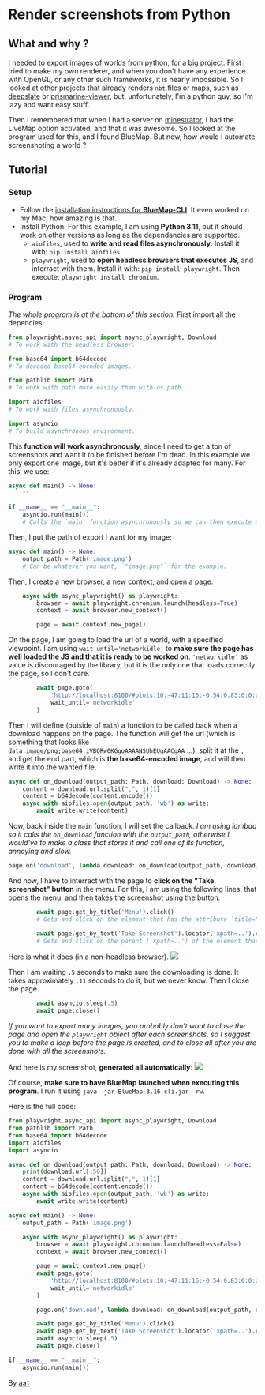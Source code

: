 # Render screenshots from Python
## What and why ?
I needed to export images of worlds from python, for a big project. First i tried to make my own renderer, and when you don't have any experience with OpenGL, or any other such frameworks, it is nearly impossible. So I looked at other projects that already renders `nbt` files or maps, such as [deepslate](https://github.com/misode/deepslate) or [prismarine-viewer](https://github.com/PrismarineJS/prismarine-viewer), but, unfortunately, I'm a python guy, so I'm lazy and want easy stuff.

Then I remembered that when I had a server on [minestrator](https://minestrator.com), I had the LiveMap option activated, and that it was awesome. So I looked at the program used for this, and I found BlueMap. But now, how would I automate screenshoting a world ?
## Tutorial
### Setup
- Follow the [installation instructions for **BlueMap-CLI**](https://minestrator.com). It even worked on my Mac, how amazing is that.
- Install Python. For this example, I am using **Python 3.11**, but it should work on other versions as long as the dependancies are supported.
  - `aiofiles`, used to **write and read files asynchronously**.
    Install it with: `pip install aiofiles`.
  - `playwright`, used to **open headless browsers that executes JS**, and interract with them.
    Install it with: `pip install playwright`.
    Then execute: `playwright install chromium`.
    
### Program
*The whole program is at the bottom of this section.*
First import all the depencies:
```py
from playwright.async_api import async_playwright, Download
# To work with the headless browser.

from base64 import b64decode
# To decoded base64-encoded images.

from pathlib import Path
# To work with path more easily than with os.path.

import aiofiles
# To work with files asynchronously.

import asyncio
# To build asynchronous environment.
```
This **function will work asynchronously**, since I need to get a ton of screenshots and want it to be finished before I'm dead. In this example we only export one image, but it's better if it's already adapted for many. For this, we use:
```py
async def main() -> None:
    ""

if __name__ == "__main__":
    asyncio.run(main())
    # Calls the `main` function asynchronously so we can then execute async operations in `main`.
```
Then, I put the path of export I want for my image:
```py
async def main() -> None:
    output_path = Path('image.png')
    # Can be whatever you want, `"image.png"` for the example.
```
Then, I create a new browser, a new context, and open a page.
```py
    async with async_playwright() as playwright:
        browser = await playwright.chromium.launch(headless=True)
        context = await browser.new_context()

        page = await context.new_page()
```
On the page, I am going to load the url of a world, with a specified viewpoint. I am using `wait_until='networkidle'` to **make sure the page has well loaded the JS and that it is ready to be worked on**. `'networkidle'` as value is discouraged by the library, but it is the only one that loads correctly the page, so I don't care.
```py
        await page.goto(
            'http://localhost:8100/#plots:10:-47:11:16:-0.54:0.83:0:0:perspective',
            wait_until='networkidle'
        )
```
Then I will define (outside of `main`) a function to be called back when a download happens on the page. The function will get the url (which is something that looks like `data:image/png;base64,iVBORw0KGgoAAAANSUhEUgAACgAA` ...), split it at the `,` and get the end part, which is **the base64-encoded image**, and will then write it into the wanted file.
```py
async def on_download(output_path: Path, download: Download) -> None:
    content = download.url.split(",", 1)[1]
    content = b64decode(content.encode())
    async with aiofiles.open(output_path, 'wb') as write:
        await write.write(content)
```
Now, back inside the `main` function, I will set the callback. *I am using lambda so it calls the `on_download` function with the `output_path`, otherwise I would've to make a class that stores it and call one of its function, annoying and slow.*
```py
page.on('download', lambda download: on_download(output_path, download))
```
And now, I have to interract with the page to **click on the "Take screenshot" button** in the menu. For this, I am using the following lines, that opens the menu, and then takes the screenshot using the button.
```py
        await page.get_by_title('Menu').click()
        # Gets and click on the element that has the attribute `title="Menu"`.

        await page.get_by_text('Take Screenshot').locator('xpath=..').click()
        # Gets and click on the parent ('xpath=..') of the element that has text 'Take Screenshot'.
```
Here is what it does (in a non-headless browser).
![](https://github.com/BlueMap-Minecraft/BlueMapWiki/assets/85891169/c1063109-1eda-421c-9c73-6a1ccaa8822b)

Then I am waiting `.5` seconds to make sure the downloading is done. It takes approximately `.11` seconds to do it, but we never know. Then I close the page.
```py
        await asyncio.sleep(.5)
        await page.close()
```
*If you want to export many images, you probably don't want to close the page and open the `playwright` object after each screenshots, so I suggest you to make a loop before the page is created, and to close all after you are done with all the screenshots.*

And here is my screenshot, **generated all automatically**:
![](https://github.com/BlueMap-Minecraft/BlueMapWiki/assets/85891169/c62739a7-1b19-494b-a457-491a199208af)

Of course, **make sure to have BlueMap launched when executing this program**. I run it using `java -jar BlueMap-3.16-cli.jar -rw`.

Here is the full code:
```py
from playwright.async_api import async_playwright, Download
from pathlib import Path
from base64 import b64decode
import aiofiles
import asyncio

async def on_download(output_path: Path, download: Download) -> None:
    print(download.url[:50])
    content = download.url.split(",", 1)[1]
    content = b64decode(content.encode())
    async with aiofiles.open(output_path, 'wb') as write:
        await write.write(content)

async def main() -> None:
    output_path = Path('image.png')

    async with async_playwright() as playwright:
        browser = await playwright.chromium.launch(headless=False)
        context = await browser.new_context()

        page = await context.new_page()
        await page.goto(
            'http://localhost:8100/#plots:10:-47:11:16:-0.54:0.83:0:0:perspective',
            wait_until='networkidle'
        )

        page.on('download', lambda download: on_download(output_path, download))

        await page.get_by_title('Menu').click()
        await page.get_by_text('Take Screenshot').locator('xpath=..').click()
        await asyncio.sleep(.5)
        await page.close()

if __name__ == "__main__":
    asyncio.run(main())
```
By [аэт](https://github.com/novitae)
